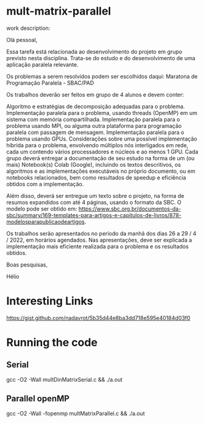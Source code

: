 # mult-matrix-parallel

work description:

Olá pessoal,

Essa tarefa está relacionada ao desenvolvimento do projeto em grupo previsto nesta disciplina. Trata-se do estudo e do desenvolvimento de uma aplicação paralela relevante.

Os problemas a serem resolvidos podem ser escolhidos daqui: Maratona de Programação Paralela - SBAC/PAD

Os trabalhos deverão ser feitos em grupo de 4 alunos e devem conter:

Algoritmo e estratégias de decomposição adequadas para o problema.
Implementação paralela para o problema, usando threads (OpenMP) em um sistema com memória compartilhada.
Implementação paralela para o problema usando MPI, ou alguma outra plataforma para programação paralela com passagem de mensagem.
Implementação paralela para o problema usando GPUs.
Considerações sobre uma possível implementação híbrida para o problema, envolvendo múltiplos nós interligados em rede, cada um contendo vários processadores e núcleos e ao menos 1 GPU. 
Cada grupo deverá entregar a documentação de seu estudo na forma de um (ou mais) Notebook(s) Colab (Google), incluindo os textos descritivos, os algoritmos e as implementações executáveis no próprio documento, ou em notebooks relacionados, bem como resultados de speedup e eficiência obtidos com a implementação.

Além disso, deverá ser entregue um texto sobre o projeto, na forma de resumos expandidos com até 4 páginas, usando o formato da SBC. O modelo pode ser obtido em: https://www.sbc.org.br/documentos-da-sbc/summary/169-templates-para-artigos-e-capitulos-de-livros/878-modelosparapublicaodeartigos.

Os trabalhos serão apresentados no período da manhã dos dias 26 a 29 / 4 / 2022, em horários agendados.  Nas apresentações, deve ser explicada a implementação mais eficiente realizada para o problema e os resultados obtidos.

Boas pesquisas,

Hélio

# Interesting Links

https://gist.github.com/nadavrot/5b35d44e8ba3dd718e595e40184d03f0

# Running the code

##  Serial

gcc -O2 -Wall multDinMatrixSerial.c && ./a.out 

## Parallel openMP

gcc -O2 -Wall -fopenmp multMatrixParallel.c && ./a.out  